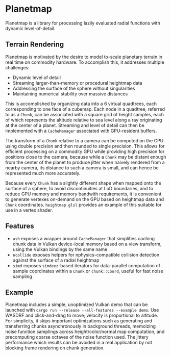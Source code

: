 # Planetmap

Planetmap is a library for processing lazily evaluated radial
functions with dynamic level-of-detail.

## Terrain Rendering

Planetmap is motivated by the desire to model to-scale planetary
terrain in real time on commodity hardware. To accomplish this, it
addresses multiple challenges:

- Dynamic level of detail
- Streaming larger-than-memory or procedural heightmap data
- Addressing the surface of the sphere without singularities
- Maintaining numerical stability over massive distances

This is accomplished by organizing data into a 6 virtual quadtrees,
each corresponding to one face of a cubemap. Each node in a quadtree,
referred to as a `Chunk`, can be associated with a square grid of
height samples, each of which represents the altitude relative to sea
level along a ray originating at the center of a planet. Streaming and
level of detail can then be implemented with a `CacheManager`
associated with GPU-resident buffers.

The transform of a `Chunk` relative to a camera can be computed on the
CPU using double precision and then rounded to single precision. This
allows for efficient processing on a commodity GPU while providing
high precision for positions close to the camera, because while a
`Chunk` may be distant enough from the center of the planet to produce
jitter when naively rendered from a nearby camera, its distance to
such a camera is small, and can hence be represented much more
accurately.

Because every `Chunk` has a slightly different shape when mapped onto
the surface of a sphere, to avoid discontinuities at LoD boundaries,
and to reduce GPU memory and memory bandwith requirements, it is
convenient to generate vertexes on-demand on the GPU based on
heightmap data and `Chunk` coordinates. `heightmap.glsl` provides an
example of this suitable for use in a vertex shader.

## Features

- `ash` exposes a wrapper around `CacheManager` that simplifies
  caching chunk data in Vulkan device-local memory based on a view
  transform, using the Vulkan bindings by the same name
- `ncollide` exposes helpers for nphysics-compatible collision
  detection against the surface of a radial heightmap
- `simd` exposes `simdeez`-based iterators for data-parallel
  computation of sample coordinates within a `Chunk` or
  `chunk::Coord`, useful for fast noise sampling

## Example

Planetmap includes a simple, unoptimized Vulkan demo that can be
launched with `cargo run --release --all-features --example demo`. Use
WASDRF and click-and-drag to move; velocity is proportional to
altitude. For simplicity, it skips important optimizations such as
generating and transferring chunks asynchronously in background
threads, memoizing noise function samplings across height/color/normal
map computation, and precomputing coarse octaves of the noise function
used. The jittery performance which results can be avoided in a real
application by not blocking frame rendering on chunk generation.
